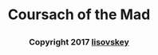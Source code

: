 # <p align="center">Coursach of the Mad</p>
### <p align="center">Copyright 2017 [lisovskey](https://vk.com/lisovskey/)</p>
